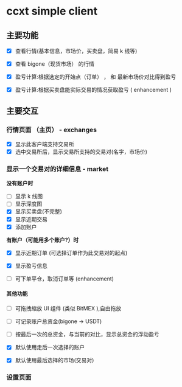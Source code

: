 
# ccxt simple client

## 主要功能

- [x]  查看行情(基本信息，市场价，买卖盘，简易 k 线等)

- [x]  查看 bigone（现货市场） 的行情

- [x] 盈亏计算:根据选定的开始点（订单） ， 和 最新市场价对比得到盈亏
- [x] 盈亏计算:根据买卖盘能实际交易的情况获取盈亏 ( enhancement )


## 主要交互

### 行情页面 （主页） - exchanges

- [x] 显示此客户端支持交易所
- [x] 选中交易所后，显示交易所支持的交易对(名字，市场价)

### 显示一个交易对的详细信息 - market

**没有账户时**

- [ ] 显示 k 线图
- [ ] 显示深度图
- [x] 显示买卖盘(不完整)
- [x] 显示近期交易
- [x] 添加账户

**有账户（可能用多个账户?）时**

- [x] 显示近期订单 (可选择订单作为此交易对的起点)
- [x] 显示盈亏信息 
- [ ] 可下单平仓，取消订单等 (enhancement)


#### 其他功能


- [ ] 可拖拽缩放 UI 组件 (类似 BitMEX ),自由拖放
- [ ] 可记录账户总资金(bigone -> USDT)
- [ ] 按最后一次的总资金，与当前的对比，显示总资金的浮动盈亏

- [x] 默认使用走后一次选择的账户
- [x] 默认使用最后选择的市场(交易对)




### 设置页面
